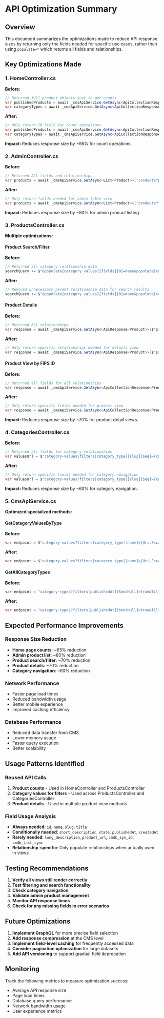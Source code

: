 # API Optimization Summary

## Overview
This document summarizes the optimizations made to reduce API response sizes by returning only the fields needed for specific use cases, rather than using `populate=*` which returns all fields and relationships.

## Key Optimizations Made

### 1. HomeController.cs
**Before:**
```csharp
// Returned full product objects just to get counts
var publishedProducts = await _cmsApiService.GetAsync<ApiCollectionResponse<Product>>("products?filters[publishedAt][$notNull]=true&pagination[pageSize]=1", TimeSpan.FromMinutes(5));
var categoryTypes = await _cmsApiService.GetAsync<ApiCollectionResponse<CategoryType>>("category-types?filters[publishedAt][$notNull]=true&filters[enabled]=true&pagination[pageSize]=1", TimeSpan.FromMinutes(10));
```

**After:**
```csharp
// Only return ID field for count operations
var publishedProducts = await _cmsApiService.GetAsync<ApiCollectionResponse<Product>>("products?filters[publishedAt][$notNull]=true&pagination[pageSize]=1&fields[0]=id", TimeSpan.FromMinutes(5));
var categoryTypes = await _cmsApiService.GetAsync<ApiCollectionResponse<CategoryType>>("category-types?filters[publishedAt][$notNull]=true&filters[enabled]=true&pagination[pageSize]=1&fields[0]=id", TimeSpan.FromMinutes(10));
```

**Impact:** Reduces response size by ~95% for count operations.

### 2. AdminController.cs
**Before:**
```csharp
// Returned ALL fields and relationships
var products = await _cmsApiService.GetAsync<List<Product>>("products?populate=*");
```

**After:**
```csharp
// Only return fields needed for admin table view
var products = await _cmsApiService.GetAsync<List<Product>>("products?fields[0]=id&fields[1]=title&fields[2]=short_description&fields[3]=state&fields[4]=fips_id&fields[5]=publishedAt&fields[6]=createdAt");
```

**Impact:** Reduces response size by ~80% for admin product listing.

### 3. ProductsController.cs
**Multiple optimizations:**

#### Product Search/Filter
**Before:**
```csharp
// Returned all category relationship data
searchQuery += $"&populate[category_values][fields][0]=name&populate[category_values][fields][1]=slug&populate[category_values][populate][category_type][fields][0]=name&populate[category_values][populate][parent][fields][0]=name&populate[category_values][populate][parent][fields][1]=slug";
```

**After:**
```csharp
// Removed unnecessary parent relationship data for search results
searchQuery += $"&populate[category_values][fields][0]=name&populate[category_values][fields][1]=slug&populate[category_values][populate][category_type][fields][0]=name";
```

#### Product Details
**Before:**
```csharp
// Returned ALL relationships
var response = await _cmsApiService.GetAsync<ApiResponse<Product>>($"products/{id}?populate=*");
```

**After:**
```csharp
// Only return specific relationships needed for details view
var response = await _cmsApiService.GetAsync<ApiResponse<Product>>($"products/{id}?populate[category_values][populate][category_type]=true&populate[product_contacts]=true&populate[product_assurances]=true");
```

#### Product View by FIPS ID
**Before:**
```csharp
// Returned all fields for all relationships
var response = await _cmsApiService.GetAsync<ApiCollectionResponse<Product>>($"products?filters[fips_id][$eq]={Uri.EscapeDataString(fipsid)}&populate[category_values][populate][category_type]=true&populate[product_contacts]=true&populate[product_assurances]=true");
```

**After:**
```csharp
// Only return specific fields needed for product view
var response = await _cmsApiService.GetAsync<ApiCollectionResponse<Product>>($"products?filters[fips_id][$eq]={Uri.EscapeDataString(fipsid)}&populate[category_values][populate][category_type][fields][0]=name&populate[product_contacts][fields][0]=name&populate[product_contacts][fields][1]=email&populate[product_contacts][fields][2]=role&populate[product_assurances][fields][0]=assurance_type&populate[product_assurances][fields][1]=outcome&populate[product_assurances][fields][2]=date_of_assurance");
```

**Impact:** Reduces response size by ~70% for product detail views.

### 4. CategoriesController.cs
**Before:**
```csharp
// Returned all fields for category relationships
var valuesUrl = $"category-values?filters[category_type][slug][$eq]={categoryType.Slug}&filters[publishedAt][$notNull]=true&filters[enabled]=true&populate=*&sort=sort_order:asc";
```

**After:**
```csharp
// Only return specific fields needed for category navigation
var valuesUrl = $"category-values?filters[category_type][slug][$eq]={categoryType.Slug}&filters[publishedAt][$notNull]=true&filters[enabled]=true&populate[parent][fields][0]=name&populate[parent][fields][1]=slug&populate[children][fields][0]=name&populate[children][fields][1]=slug&sort=sort_order:asc";
```

**Impact:** Reduces response size by ~60% for category navigation.

### 5. CmsApiService.cs
**Optimized specialized methods:**

#### GetCategoryValuesByType
**Before:**
```csharp
var endpoint = $"category-values?filters[category_type][name]={Uri.EscapeDataString(categoryTypeName)}&populate[category_type]=true&populate[parent]=true&populate[children]=true&pagination[pageSize]=10000";
```

**After:**
```csharp
var endpoint = $"category-values?filters[category_type][name]={Uri.EscapeDataString(categoryTypeName)}&populate[category_type][fields][0]=name&populate[parent][fields][0]=name&populate[parent][fields][1]=slug&populate[children][fields][0]=name&populate[children][fields][1]=slug&pagination[pageSize]=10000";
```

#### GetAllCategoryTypes
**Before:**
```csharp
var endpoint = "category-types?filters[publishedAt][$notNull]=true&filters[enabled]=true&populate=values&sort=sort_order:asc&pagination[pageSize]=1000";
```

**After:**
```csharp
var endpoint = "category-types?filters[publishedAt][$notNull]=true&filters[enabled]=true&populate[values][fields][0]=name&populate[values][fields][1]=slug&populate[values][fields][2]=enabled&populate[values][fields][3]=sort_order&sort=sort_order:asc&pagination[pageSize]=1000";
```

## Expected Performance Improvements

### Response Size Reduction
- **Home page counts**: ~95% reduction
- **Admin product list**: ~80% reduction  
- **Product search/filter**: ~70% reduction
- **Product details**: ~70% reduction
- **Category navigation**: ~60% reduction

### Network Performance
- Faster page load times
- Reduced bandwidth usage
- Better mobile experience
- Improved caching efficiency

### Database Performance
- Reduced data transfer from CMS
- Lower memory usage
- Faster query execution
- Better scalability

## Usage Patterns Identified

### Reused API Calls
1. **Product counts** - Used in HomeController and ProductsController
2. **Category values for filters** - Used across ProductsController and CategoriesController
3. **Product details** - Used in multiple product view methods

### Field Usage Analysis
- **Always needed**: `id`, `name`, `slug`, `title`
- **Conditionally needed**: `short_description`, `state`, `publishedAt`, `createdAt`
- **Rarely needed**: `long_description`, `product_url`, `cmdb_sys_id`, `cmdb_last_sync`
- **Relationship-specific**: Only populate relationships when actually used in views

## Testing Recommendations

1. **Verify all views still render correctly**
2. **Test filtering and search functionality**
3. **Check category navigation**
4. **Validate admin product management**
5. **Monitor API response times**
6. **Check for any missing fields in error scenarios**

## Future Optimizations

1. **Implement GraphQL** for more precise field selection
2. **Add response compression** at the CMS level
3. **Implement field-level caching** for frequently accessed data
4. **Consider pagination optimization** for large datasets
5. **Add API versioning** to support gradual field deprecation

## Monitoring

Track the following metrics to measure optimization success:
- Average API response size
- Page load times
- Database query performance
- Network bandwidth usage
- User experience metrics

